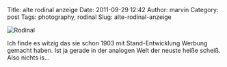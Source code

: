 Title: alte rodinal anzeige
Date: 2011-09-29 12:42
Author: marvin
Category: post
Tags: photography, rodinal
Slug: alte-rodinal-anzeige

![Rodinal]({filename}/images/Rodinal.jpg)

Ich finde es witzig das sie schon 1903 mit Stand-Entwicklung Werbung
gemacht haben. Ist ja gerade in der analogen Welt der neuste heiße
scheiß. Also nichts is...

 


